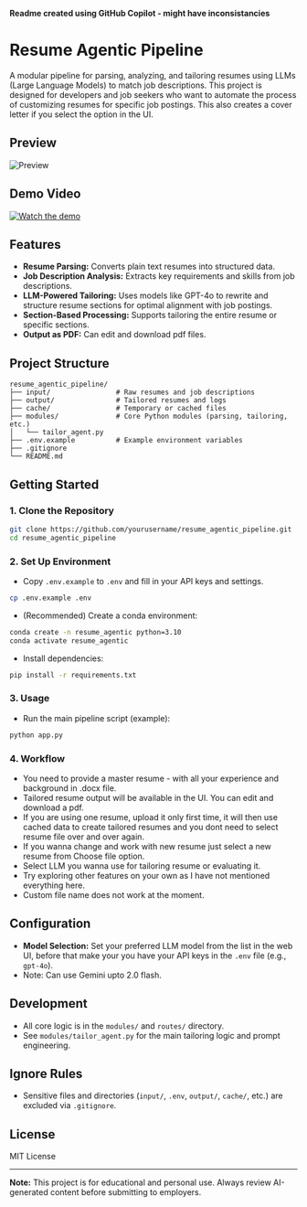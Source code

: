 **Readme created using GitHub Copilot - might have inconsistancies**
# Resume Agentic Pipeline

A modular pipeline for parsing, analyzing, and tailoring resumes using LLMs (Large Language Models) to match job descriptions. This project is designed for developers and job seekers who want to automate the process of customizing resumes for specific job postings. This also creates a cover letter if you select the option in the UI.

## Preview
![Preview](https://i.imgur.com/8I97MC7.png)

## Demo Video

[![Watch the demo](https://i.imgur.com/d0Ns39V.png)](https://www.youtube.com/watch?v=H5wdAmH2okM&ab_channel=BirajGautam)


## Features

- **Resume Parsing:** Converts plain text resumes into structured data.
- **Job Description Analysis:** Extracts key requirements and skills from job descriptions.
- **LLM-Powered Tailoring:** Uses models like GPT-4o to rewrite and structure resume sections for optimal alignment with job postings.
- **Section-Based Processing:** Supports tailoring the entire resume or specific sections.
- **Output as PDF:** Can edit and download pdf files. 

## Project Structure

```
resume_agentic_pipeline/
├── input/                # Raw resumes and job descriptions
├── output/               # Tailored resumes and logs
├── cache/                # Temporary or cached files
├── modules/              # Core Python modules (parsing, tailoring, etc.)
│   └── tailor_agent.py
├── .env.example          # Example environment variables
├── .gitignore
└── README.md
```

## Getting Started

### 1. Clone the Repository

```bash
git clone https://github.com/yourusername/resume_agentic_pipeline.git
cd resume_agentic_pipeline
```

### 2. Set Up Environment

- Copy `.env.example` to `.env` and fill in your API keys and settings.

```bash
cp .env.example .env
```

- (Recommended) Create a conda environment:

```bash
conda create -n resume_agentic python=3.10
conda activate resume_agentic
```

- Install dependencies:

```bash
pip install -r requirements.txt
```

### 3. Usage

- Run the main pipeline script (example):

```bash
python app.py
```
### 4. Workflow
- You need to provide a master resume - with all your experience and background in .docx file.
- Tailored resume output will be available in the UI. You can edit and download a pdf.
- If you are using one resume, upload it only first time, it will then use cached data to create tailored resumes and you dont need to select resume file over and over again.
- If you wanna change and work with new resume just select a new resume from Choose file option.
- Select LLM you wanna use for tailoring resume or evaluating it.
- Try exploring other features on your own as I have not mentioned everything here.
- Custom file name does not work at the moment.

## Configuration

- **Model Selection:** Set your preferred LLM model from the list in the web UI, before that make your you have your API keys in the `.env` file (e.g., `gpt-4o`).
- Note: Can use Gemini upto 2.0 flash.

## Development

- All core logic is in the `modules/` and `routes/`  directory.
- See `modules/tailor_agent.py` for the main tailoring logic and prompt engineering.

## Ignore Rules

- Sensitive files and directories (`input/`, `.env`, `output/`, `cache/`, etc.) are excluded via `.gitignore`.

## License

MIT License

---

**Note:** This project is for educational and personal use. Always review AI-generated content before submitting to employers.